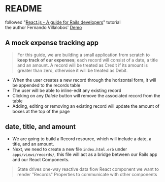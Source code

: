 # README

followed "[React.js - A guide for Rails developers](https://www.airpair.com/reactjs/posts/reactjs-a-guide-for-rails-developers)" tutorial  
the author Fernando Villalobos' [Demo](https://github.com/fervisa/accounts-react-rails)

## A mock expense tracking app

> For this guide, we are building a small application from scratch to **keep track of our expenses**; each record will consist of a date, a title and an amount. A record will be treated as Credit if its amount is greater than zero, otherwise it will be treated as Debit.

+ When the user creates a new record through the horizontal form, it will be appended to the records table
+ The user will be able to inline-edit any existing record
+ Clicking on any *Delete* button will remove the associated record from the table
+ Adding, editing or removing an existing record will update the amount of boxes at the top of the page

## date, title, and amount

+ We are going to build a Record resource, which will include a date, a title, and an amount.
+ Next, we need to create a new file `index.html.erb` under `apps/views/records/`, this file will act as a bridge between our Rails app and our React Components.

> State drives one-way reactive data flow
> React component we want to render "Records"
> Properties to communicate with other components
